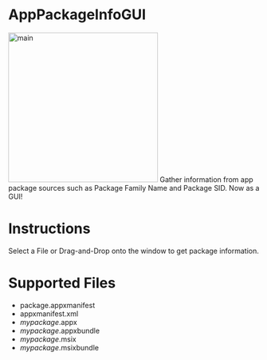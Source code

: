 # AppPackageInfoGUI
<img src="https://i.imgur.com/kMWuJrX.png" alt="main" width="300"/>
Gather information from app package sources such as Package Family Name and Package SID. Now as a GUI!

# Instructions
Select a File or Drag-and-Drop onto the window to get package information. 

# Supported Files
- package.appxmanifest
- appxmanifest.xml
- *mypackage*.appx
- *mypackage*.appxbundle
- *mypackage*.msix
- *mypackage*.msixbundle
